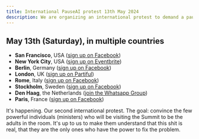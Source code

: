 ```yaml
---
title: International PauseAI protest 13th May 2024
description: We are organizing an international protest to demand a pause on dangerous AI development.
---
```


## May 13th (Saturday), in multiple countries

- **San Francisco**, USA ([sign up on Facebook](https://fb.me/e/3ntx9VgVc))
- **New York City**, USA ([sign up on Eventbrite](https://www.eventbrite.com/e/pause-ai-global-protest-nyc-tickets-886528309037))
- **Berlin**, Germany ([sign up on Facebook](https://fb.me/e/pDNuGkU4g))
- **London**, UK ([sign up on Partiful](https://partiful.com/e/JWPe9q6IJ9peRKvwhYEl))
- **Rome**, Italy ([sign up on Facebook](https://fb.me/e/75oMXPp9A))
- **Stockholm**, Sweden ([sign up on Facebook](https://fb.me/e/bbNKA6hob))
- **Den Haag**, the Netherlands ([join the Whatsapp Group](https://chat.whatsapp.com/EOGvhoPCiCqDqwuf9JUxtB))
- **Paris**, France ([sign up on Facebook](https://fb.me/e/1odYJubq5))

It's happening. Our second international protest.
The goal: convince the few powerful individuals (ministers) who will be visiting the Summit to be the adults in the room.
It's up to us to make them understand that this shit is real, that they are the only ones who have the power to fix the problem.
